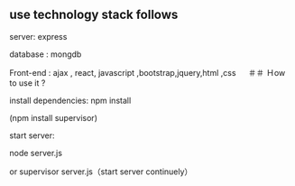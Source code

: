 ##  use  technology stack follows
   
   server: express
   
   database : mongdb
   
   Front-end : ajax , react, javascript ,bootstrap,jquery,html ,css
   　 
＃＃ Ｈow to use it  ?
  
  install dependencies:
    npm install
      
  (npm  install supervisor)
    
  start server:
  
  node server.js  
  
  or supervisor server.js（start server continuely）
    
   
   